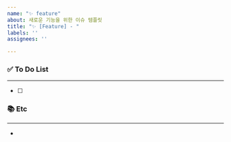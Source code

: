 ```yaml
---
name: "✨ feature"
about: 새로운 기능을 위한 이슈 템플릿
title: "✨ [Feature] - "
labels: ''
assignees: ''

---
```


### ✅ To Do List

---
- [ ] 

### 📚 Etc

---
-
